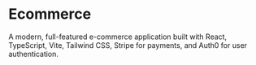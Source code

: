 # Ecommerce
A modern, full-featured e-commerce application built with React, TypeScript, Vite, Tailwind CSS, Stripe for payments, and Auth0 for user authentication.
